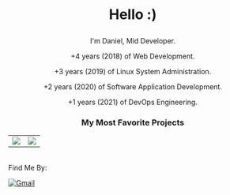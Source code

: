 
# <p align="center">Hello :)</p>

<div align="center">
I'm Daniel, Mid Developer.

+4 years (2018) of Web Development.

+3 years (2019) of Linux System Administration.

+2 years (2020) of Software Application Development.

+1 years (2021) of DevOps Engineering.
</div>

<h3 align="center">

My Most Favorite Projects

</h3>
<table align="center">
  <tr align="center">
    <td valign="top">
      <img src="https://github-readme-stats.vercel.app/api/pin/?username=DanielcoderX&repo=chise"/>
    </td>
    <td valign="top">
      <img src="https://github-readme-stats.vercel.app/api/pin/?username=DanielcoderX&repo=georbeh"/>
    </td>
  </tr>
</table>
<br/>
Find Me By:

[![Gmail](https://img.shields.io/badge/Gmail-D14836?style=for-the-badge&logo=gmail&logoColor=white)](mailto:danyalghlaby@gmail.com)
